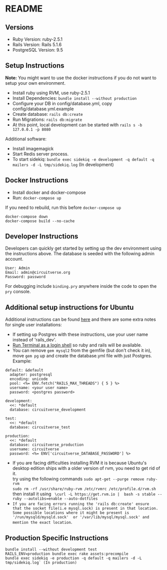# README

## Versions
- Ruby Version: ruby-2.5.1
- Rails Version: Rails 5.1.6
- PostgreSQL Version: 9.5

## Setup Instructions

**Note:** You might want to use the docker instructions if you do not want to setup your own environment. 

* Install ruby using RVM, use ruby-2.5.1
* Install Dependencies: `bundle install --without production`
* Configure your DB in config/database.yml, copy config/database.yml.example
* Create database: `rails db:create`
* Run Migrations: `rails db:migrate`
* At this point, local development can be started with ```rails s -b 127.0.0.1 -p 8080```

Additional software:
* Install imagemagick
* Start Redis server process.
* To start sidekiq: `bundle exec sidekiq -e development -q default -q mailers -d -L tmp/sidekiq.log` (In development)

## Docker Instructions

* Install docker and docker-compose
* Run: `docker-compose up`

If you need to rebuild, run this before `docker-compose up`
```
docker-compose down 
docker-compose build --no-cache
```

## Developer Instructions
Developers can quickly get started by setting up the dev environment using the instructions above. The database is seeded with the following admin account. 
```
User: Admin
Email: admin@circuitverse.org
Password: password
```

For debugging include `binding.pry` anywhere inside the code to open the `pry` console.

## Additional setup instructions for Ubuntu
Additional instructions can be found [here](https://www.howtoforge.com/tutorial/ubuntu-ruby-on-rails/) and there are some extra notes for single user installations:
- If setting up Postgres with these instructions, use your user name instead of 'rails_dev'.
- [Run Terminal as a login shell](https://rvm.io/integration/gnome-terminal/) so ruby and rails will be available.
- You can remove `gem mysql2` from the gemfile (but don't check it in), move `gem pg` up and create the database.yml file with just Postgres. Example:
```
default: &default
  adapter: postgresql
  encoding: unicode
  pool: <%= ENV.fetch("RAILS_MAX_THREADS") { 5 } %>
  username: <your user name>
  password: <postgres password>

development:
  <<: *default
  database: circuitverse_development

test:
  <<: *default
  database: circuitverse_test

production:
  <<: *default
  database: circuitverse_production
  username: circuitverse
  password: <%= ENV['circuitverse_DATABASE_PASSWORD'] %>
```

- If you are facing difficulties installing RVM it is because Ubuntu's desktop edition ships with a older version of rvm, you need to get rid of it.  
  try using the following commands `sudo apt-get --purge remove ruby-rvm` <br /> `sudo rm -rf /usr/share/ruby-rvm /etc/rvmrc /etc/profile.d/rvm.sh` <br/>
  then install it using ` \curl -L https://get.rvm.io | 
  bash -s stable --ruby --autolibs=enable --auto-dotfiles`
- ``If you are facing errors running the 'rails db:create' ensure       that the socket file(i.e mysql.sock) is present in that location.      
  Some possible locations where it might be present is '/run/mysqld/mysqld.sock'  or '/var/lib/mysql/mysql.sock' and mention the exact location``. 

## Production Specific Instructions

```
bundle install --without development test
RAILS_ENV=production bundle exec rake assets:precompile
bundle exec sidekiq -e production -q default -q mailers -d -L tmp/sidekiq.log` (In production)
```
